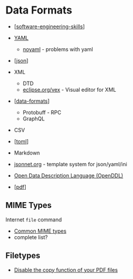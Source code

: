 Data Formats
============






* [[software-engineering-skills]]

* [YAML]()
    * [noyaml](https://noyaml.com/) - problems with yaml
* [[json]]
* XML
    * DTD
    * [eclipse.org/vex](https://www.eclipse.org/vex/) - Visual editor for XML
* [[data-formats]]
    * Protobuff - RPC
    * GraphQL
* CSV
* [[toml]]
* Markdown


* [jsonnet.org](https://jsonnet.org/) - template system for json/yaml/ini

* [Open Data Description Language (OpenDDL)](https://openddl.org/)

* [[pdf]]

MIME Types
----------

Internet
`file` command

* [Common MIME types](https://developer.mozilla.org/en-US/docs/Web/HTTP/Basics_of_HTTP/MIME_types/Common_types)
* complete list?


Filetypes
---------

* [Disable the copy function of your PDF files](https://online-pdf-no-copy.com/)


[//begin]: # "Autogenerated link references for markdown compatibility"
[software-engineering-skills]: software-engineering-skills.md "Software Engineer Skills"
[json]: json.md "JSON"
[data-formats]: data-formats.md "Data Formats"
[toml]: toml.md "TOML"
[pdf]: pdf.md "PDF"
[//end]: # "Autogenerated link references"